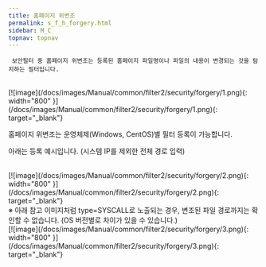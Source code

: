 ```yaml
---
title: 홈페이지 위변조
permalink: s_f_h_forgery.html
sidebar: M_C
topnav: topnav
---
```


     보안필터 중 홈페이지 위변조는 등록된 홈페이지 파일명이나 파일의 내용이 변경되는 것을 탐지하는 필터입니다.

<br />
[![image](/docs/images/Manual/common/filter2/security/forgery/1.png){: width="800" }](/docs/images/Manual/common/filter2/security/forgery/1.png){: target="_blank"}

홈페이지 위변조는 운영체제(Windows, CentOS)별 필터 등록이 가능합니다.

아래는 등록 예시입니다. (시스템 IP를 제외한 전체 경로 입력)

<br />
[![image](/docs/images/Manual/common/filter2/security/forgery/2.png){: width="800" }](/docs/images/Manual/common/filter2/security/forgery/2.png){: target="_blank"}

<br />
※ 아래 참고 이미지처럼 type=SYSCALL로 노출되는 경우, 변조된 파일 경로까지는 확인할 수 없습니다.
(OS 버전별로 차이가 있을 수 있습니다.)

<br />
[![image](/docs/images/Manual/common/filter2/security/forgery/3.png){: width="800" }](/docs/images/Manual/common/filter2/security/forgery/3.png){: target="_blank"}

